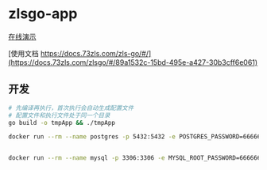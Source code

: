 # zlsgo-app

[在线演示](https://zero-app.rd.73zls.com/)

[使用文档 https://docs.73zls.com/zls-go/#/](https://docs.73zls.com/zlsgo/#/89a1532c-15bd-495e-a427-30b3cff6e061)


## 开发

```bash
# 先编译再执行，首次执行会自动生成配置文件
# 配置文件和执行文件处于同一个目录
go build -o tmpApp && ./tmpApp
```


```bash
docker run --rm --name postgres -p 5432:5432 -e POSTGRES_PASSWORD=666666 -e POSTGRES_USER=root -e POSTGRES_DB=zls -v $PWD/../tmp/postgres/data:/var/lib/postgresql/data -d postgres:15


docker run --rm --name mysql -p 3306:3306 -e MYSQL_ROOT_PASSWORD=666666 -e MYSQL_DATABASE=zls  -v $PWD/../tmp/mariadb:/var/lib/mysql -d mariadb:10.5.5
```
